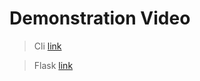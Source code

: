 # Demonstration Video

> Cli
[link](https://youtu.be/dHhuLw2312o)

> Flask
[link](https://youtu.be/VRS4w3RIUEw)
